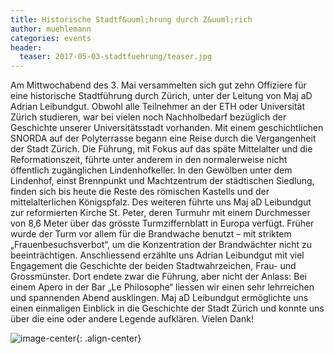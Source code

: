 ```yaml
---
title: Historische Stadtf&uuml;hrung durch Z&uuml;rich
author: muehlemann
categories: events
header:
  teaser: 2017-05-03-stadtfuehrung/teaser.jpg
---
```


Am Mittwochabend des 3. Mai versammelten sich gut zehn Offiziere für eine historische
Stadtf&uuml;hrung durch Z&uuml;rich, unter der Leitung von Maj aD Adrian Leibundgut.
Obwohl alle Teilnehmer an der ETH oder Universit&auml;t Z&uuml;rich studieren, war bei
vielen noch Nachholbedarf bez&uuml;glich der Geschichte unserer Universit&auml;tsstadt
vorhanden. Mit einem geschichtlichen SNORDA auf der Polyterrasse begann eine Reise
durch die Vergangenheit der Stadt Z&uuml;rich. Die F&uuml;hrung, mit Fokus auf das
sp&auml;te Mittelalter und die Reformationszeit, f&uuml;hrte unter anderem in den
normalerweise nicht &ouml;ffentlich zug&auml;nglichen Lindenhofkeller. In den
Gew&ouml;lben unter dem Lindenhof, einst Brennpunkt und Machtzentrum der
st&auml;dtischen Siedlung, finden sich bis heute die Reste des r&ouml;mischen
Kastells und der mittelalterlichen K&ouml;nigspfalz. Des weiteren f&uuml;hrte uns
Maj aD Leibundgut zur reformierten Kirche St. Peter, deren Turmuhr mit einem
Durchmesser von 8,6 Meter über das gr&ouml;sste Turmziffernblatt in Europa
verf&uuml;gt. Fr&uuml;her wurde der Turm vor allem für die Brandwache benutzt – mit
striktem „Frauenbesuchsverbot“, um die Konzentration der Brandw&auml;chter nicht zu
beeintr&auml;chtigen. Anschliessend erz&auml;hlte uns Adrian Leibundgut mit viel
Engagement die Geschichte der beiden Stadtwahrzeichen, Frau- und Grossm&uuml;nster.
Dort endete zwar die F&uuml;hrung, aber nicht der Anlass: Bei einem Apero in der Bar
„Le Philosophe“ liessen wir einen sehr lehrreichen und spannenden Abend ausklingen.
Maj aD Leibundgut erm&ouml;glichte uns einen einmaligen Einblick in die Geschichte
der Stadt Z&uuml;rich und konnte uns &uuml;ber die eine oder andere Legende
aufkl&auml;ren. Vielen Dank! 

![image-center](/images/2017-05-03-stadtfuehrung/main.jpg){: .align-center}
